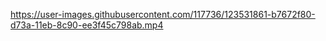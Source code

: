 

https://user-images.githubusercontent.com/117736/123531861-b7672f80-d73a-11eb-8c90-ee3f45c798ab.mp4

